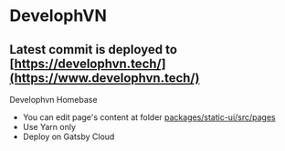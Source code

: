 # DevelophVN

## Latest commit is deployed to [https://develophvn.tech/](https://www.develophvn.tech/)

Develophvn Homebase

- You can edit page's content at folder [packages/static-ui/src/pages](./packages/static-ui/src/pages)
- Use Yarn only
- Deploy on Gatsby Cloud
